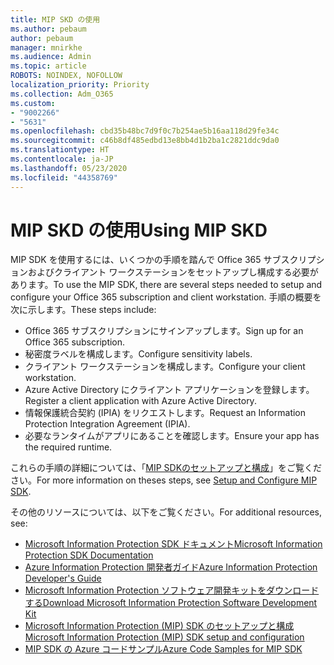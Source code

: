 ```yaml
---
title: MIP SKD の使用
ms.author: pebaum
author: pebaum
manager: mnirkhe
ms.audience: Admin
ms.topic: article
ROBOTS: NOINDEX, NOFOLLOW
localization_priority: Priority
ms.collection: Adm_O365
ms.custom:
- "9002266"
- "5631"
ms.openlocfilehash: cbd35b48bc7d9f0c7b254ae5b16aa118d29fe34c
ms.sourcegitcommit: c46b8df485edbd13e8bb4d1b2ba1c2821ddc9da0
ms.translationtype: HT
ms.contentlocale: ja-JP
ms.lasthandoff: 05/23/2020
ms.locfileid: "44358769"
---
```

# <a name="using-mip-skd"></a><span data-ttu-id="0695b-102">MIP SKD の使用</span><span class="sxs-lookup"><span data-stu-id="0695b-102">Using MIP SKD</span></span>

<span data-ttu-id="0695b-103">MIP SDK を使用するには、いくつかの手順を踏んで Office 365 サブスクリプションおよびクライアント ワークステーションをセットアップし構成する必要があります。</span><span class="sxs-lookup"><span data-stu-id="0695b-103">To use the MIP SDK, there are several steps needed to setup and configure your Office 365 subscription and client workstation.</span></span> <span data-ttu-id="0695b-104">手順の概要を次に示します。</span><span class="sxs-lookup"><span data-stu-id="0695b-104">These steps include:</span></span>

- <span data-ttu-id="0695b-105">Office 365 サブスクリプションにサインアップします。</span><span class="sxs-lookup"><span data-stu-id="0695b-105">Sign up for an Office 365 subscription.</span></span>
- <span data-ttu-id="0695b-106">秘密度ラベルを構成します。</span><span class="sxs-lookup"><span data-stu-id="0695b-106">Configure sensitivity labels.</span></span>
- <span data-ttu-id="0695b-107">クライアント ワークステーションを構成します。</span><span class="sxs-lookup"><span data-stu-id="0695b-107">Configure your client workstation.</span></span>
- <span data-ttu-id="0695b-108">Azure Active Directory にクライアント アプリケーションを登録します。</span><span class="sxs-lookup"><span data-stu-id="0695b-108">Register a client application with Azure Active Directory.</span></span>
- <span data-ttu-id="0695b-109">情報保護統合契約 (IPIA) をリクエストします。</span><span class="sxs-lookup"><span data-stu-id="0695b-109">Request an Information Protection Integration Agreement (IPIA).</span></span>
- <span data-ttu-id="0695b-110">必要なランタイムがアプリにあることを確認します。</span><span class="sxs-lookup"><span data-stu-id="0695b-110">Ensure your app has the required runtime.</span></span>

<span data-ttu-id="0695b-111">これらの手順の詳細については、「[MIP SDKのセットアップと構成](https://docs.microsoft.com/information-protection/develop/setup-configure-mip)」をご覧ください。</span><span class="sxs-lookup"><span data-stu-id="0695b-111">For more information on theses steps, see [Setup and Configure MIP SDK](https://docs.microsoft.com/information-protection/develop/setup-configure-mip).</span></span>

<span data-ttu-id="0695b-112">その他のリソースについては、以下をご覧ください。</span><span class="sxs-lookup"><span data-stu-id="0695b-112">For additional resources, see:</span></span>

- [<span data-ttu-id="0695b-113">Microsoft Information Protection SDK ドキュメント</span><span class="sxs-lookup"><span data-stu-id="0695b-113">Microsoft Information Protection SDK Documentation</span></span>](https://docs.microsoft.com/information-protection/develop/)
- [<span data-ttu-id="0695b-114">Azure Information Protection 開発者ガイド</span><span class="sxs-lookup"><span data-stu-id="0695b-114">Azure Information Protection Developer's Guide</span></span>](https://docs.microsoft.com/azure/information-protection/develop/developers-guide)
- [<span data-ttu-id="0695b-115">Microsoft Information Protection ソフトウェア開発キットをダウンロードする</span><span class="sxs-lookup"><span data-stu-id="0695b-115">Download Microsoft Information Protection Software Development Kit</span></span>](https://www.microsoft.com/download/details.aspx?id=57392)
- [<span data-ttu-id="0695b-116">Microsoft Information Protection (MIP) SDK のセットアップと構成</span><span class="sxs-lookup"><span data-stu-id="0695b-116">Microsoft Information Protection (MIP) SDK setup and configuration</span></span>](https://docs.microsoft.com/information-protection/develop/setup-configure-mip)
- [<span data-ttu-id="0695b-117">MIP SDK の Azure コードサンプル</span><span class="sxs-lookup"><span data-stu-id="0695b-117">Azure Code Samples for MIP SDK</span></span>](https://azure.microsoft.com/resources/samples/?sort=0&term=mipsdk)
